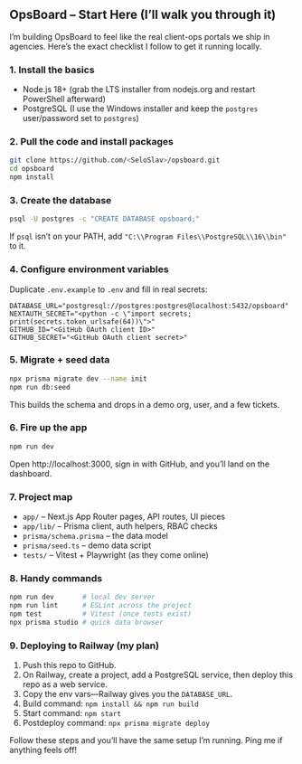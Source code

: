 ## OpsBoard – Start Here (I’ll walk you through it)

I’m building OpsBoard to feel like the real client-ops portals we ship in agencies. Here’s the exact checklist I follow to get it running locally.

### 1. Install the basics
- Node.js 18+ (grab the LTS installer from nodejs.org and restart PowerShell afterward)
- PostgreSQL (I use the Windows installer and keep the `postgres` user/password set to `postgres`)

### 2. Pull the code and install packages
```bash
git clone https://github.com/<SeloSlav>/opsboard.git
cd opsboard
npm install
```

### 3. Create the database
```bash
psql -U postgres -c "CREATE DATABASE opsboard;"
```
If `psql` isn’t on your PATH, add `"C:\\Program Files\\PostgreSQL\\16\\bin"` to it.

### 4. Configure environment variables
Duplicate `.env.example` to `.env` and fill in real secrets:
```
DATABASE_URL="postgresql://postgres:postgres@localhost:5432/opsboard"
NEXTAUTH_SECRET="<python -c \"import secrets; print(secrets.token_urlsafe(64))\">"
GITHUB_ID="<GitHub OAuth client ID>"
GITHUB_SECRET="<GitHub OAuth client secret>"
```
### 5. Migrate + seed data
```bash
npx prisma migrate dev --name init
npm run db:seed
```
This builds the schema and drops in a demo org, user, and a few tickets.

### 6. Fire up the app
```bash
npm run dev
```
Open http://localhost:3000, sign in with GitHub, and you’ll land on the dashboard.

### 7. Project map
- `app/` – Next.js App Router pages, API routes, UI pieces
- `app/lib/` – Prisma client, auth helpers, RBAC checks
- `prisma/schema.prisma` – the data model
- `prisma/seed.ts` – demo data script
- `tests/` – Vitest + Playwright (as they come online)

### 8. Handy commands
```bash
npm run dev       # local dev server
npm run lint      # ESLint across the project
npm test          # Vitest (once tests exist)
npx prisma studio # quick data browser
```

### 9. Deploying to Railway (my plan)
1. Push this repo to GitHub.
2. On Railway, create a project, add a PostgreSQL service, then deploy this repo as a web service.
3. Copy the env vars—Railway gives you the `DATABASE_URL`.
4. Build command: `npm install && npm run build`
5. Start command: `npm start`
6. Postdeploy command: `npx prisma migrate deploy`

Follow these steps and you’ll have the same setup I’m running. Ping me if anything feels off!
